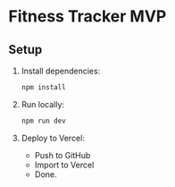 # Fitness Tracker MVP

## Setup

1. Install dependencies:
   ```bash
   npm install
   ```

2. Run locally:
   ```bash
   npm run dev
   ```

3. Deploy to Vercel:
   - Push to GitHub
   - Import to Vercel
   - Done.